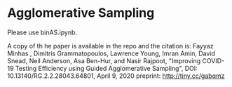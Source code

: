 # Agglomerative Sampling

Please use binAS.ipynb.

A copy of th he paper is available in the repo and the citation is: 
Fayyaz Minhas , Dimitris Grammatopoulos, Lawrence Young, Imran Amin, David Snead, Neil Anderson, Asa Ben-Hur, and Nasir Rajpoot, "Improving COVID-19 Testing Efficiency using Guided Agglomerative Sampling", DOI: 10.13140/RG.2.2.28043.64801, April 9, 2020 preprint: http://tiny.cc/gabqmz


